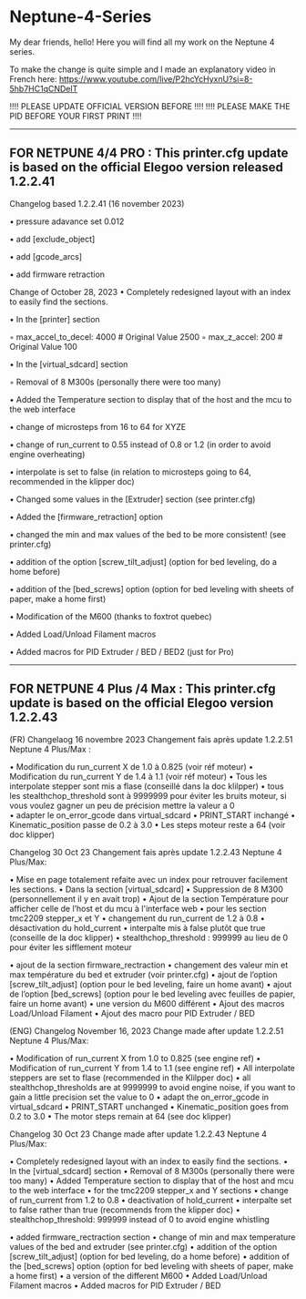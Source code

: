 # Neptune-4-Series
My dear friends, hello! Here you will find all my work on the Neptune 4 series.

To make the change is quite simple and I made an explanatory video in French here:
https://www.youtube.com/live/P2hcYcHyxnU?si=8-5hb7HC1qCNDelT

!!!!    PLEASE UPDATE OFFICIAL VERSION BEFORE       !!!!
!!!!    PLEASE MAKE THE PID BEFORE YOUR FIRST PRINT !!!!


--------------------------------------------------------------------------------------------------------------
FOR NETPUNE 4/4 PRO : This printer.cfg update is based on the official Elegoo version released 1.2.2.41
--------------------------------------------------------------------------------------------------------------

Changelog based 1.2.2.41 (16 november 2023)

• pressure adavance set 0.012

• add [exclude_object]

• add [gcode_arcs]

• add firmware retraction




Change of October 28, 2023
• Completely redesigned layout with an index to easily find the sections.

• In the [printer] section

◦ max_accel_to_decel: 4000 # Original Value 2500
◦ max_z_accel: 200 # Original Value 100

• In the [virtual_sdcard] section

◦ Removal of 8 M300s (personally there were too many)

• Added the Temperature section to display that of the host and the mcu to the web interface

• change of microsteps from 16 to 64 for XYZE

• change of run_current to 0.55 instead of 0.8 or 1.2 (in order to avoid engine overheating)

• interpolate is set to false (in relation to microsteps going to 64, recommended in the klipper
doc)

• Changed some values in the [Extruder] section (see printer.cfg)

• Added the [firmware_retraction] option

• changed the min and max values of the bed to be more consistent! (see printer.cfg)

• addition of the option [screw_tilt_adjust] (option for bed leveling, do a home before)

• addition of the [bed_screws] option (option for bed leveling with sheets of paper, make a
home first)

• Modification of the M600 (thanks to foxtrot quebec)

• Added Load/Unload Filament macros

• Added macros for PID Extruder / BED / BED2 (just for Pro)


-------------------------------------------------------------------------------------------------------
FOR NETPUNE 4 Plus /4 Max : This printer.cfg update is based on the official Elegoo version 1.2.2.43
-------------------------------------------------------------------------------------------------------

(FR) Changelaog 16 novembre 2023
Changement fais après update 1.2.2.51 Neptune 4 Plus/Max :

• Modification du run_current X de 1.0 à 0.825 (voir réf moteur)
• Modification du run_current Y de 1.4 à 1.1 (voir réf moteur)
• Tous les interpolate stepper sont mis a flase (conseillé dans la doc klilpper)
• tous les stealthchop_threshold sont à 9999999 pour éviter les bruits moteur, si vous voulez gagner un peu de précision mettre la valeur a 0  
• adapter le on_error_gcode dans virtual_sdcard
• PRINT_START inchangé
• Kinematic_position passe de 0.2 à 3.0
• Les steps moteur reste a 64 (voir doc klipper)


Changelog 30 Oct 23
Changement fais après update 1.2.2.43 Neptune 4 Plus/Max: 


• Mise en page totalement refaite avec un index pour retrouver facilement les sections.
• Dans la section [virtual_sdcard]
• Suppression de 8 M300 (personnellement il y en avait trop)
• Ajout de la section Température pour afficher celle de l’host et du mcu à l'interface web
• pour les section tmc2209 stepper_x et Y
• changement du run_current de 1.2 à 0.8
• désactivation du hold_current
• interpalte mis à false plutôt que true (conseille de la doc klipper)
• stealthchop_threshold : 999999 au lieu de 0 pour éviter les sifflement moteur

• ajout de la section firmware_rectraction
• changement des valeur min et max température du bed et extruder (voir printer.cfg)
• ajout de l’option [screw_tilt_adjust] (option pour le bed leveling, faire un home avant)
• ajout de l’option [bed_screws] (option pour le bed leveling avec feuilles de papier, faire un home avant)
• une version du M600 différent
• Ajout des macros Load/Unload Filament
• Ajout des macro pour PID Extruder / BED 





(ENG) Changelog November 16, 2023
Change made after update 1.2.2.51 Neptune 4 Plus/Max:

• Modification of run_current X from 1.0 to 0.825 (see engine ref)
• Modification of run_current Y from 1.4 to 1.1 (see engine ref)
• All interpolate steppers are set to flase (recommended in the Klilpper doc)
• all stealthchop_thresholds are at 9999999 to avoid engine noise, if you want to gain a little precision set the value to 0
• adapt the on_error_gcode in virtual_sdcard
• PRINT_START unchanged
• Kinematic_position goes from 0.2 to 3.0
• The motor steps remain at 64 (see doc klipper)


Changelog 30 Oct 23
Change made after update 1.2.2.43 Neptune 4 Plus/Max:

• Completely redesigned layout with an index to easily find the sections.
• In the [virtual_sdcard] section
• Removal of 8 M300s (personally there were too many)
• Added Temperature section to display that of the host and mcu to the web interface
• for the tmc2209 stepper_x and Y sections
• change of run_current from 1.2 to 0.8
• deactivation of hold_current
• interpalte set to false rather than true (recommends from the klipper doc)
• stealthchop_threshold: 999999 instead of 0 to avoid engine whistling

• added firmware_rectraction section
• change of min and max temperature values ​​of the bed and extruder (see printer.cfg)
• addition of the option [screw_tilt_adjust] (option for bed leveling, do a home before)
• addition of the [bed_screws] option (option for bed leveling with sheets of paper, make a home first)
• a version of the different M600
• Added Load/Unload Filament macros
• Added macros for PID Extruder / BED



